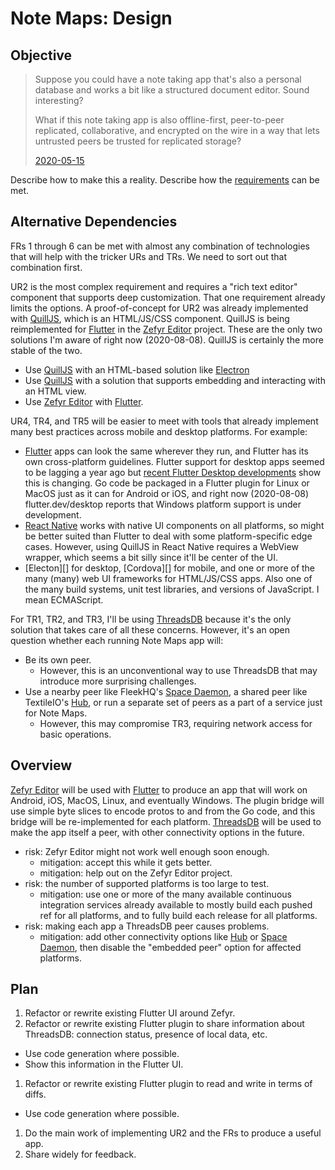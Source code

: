 # Note Maps: Design

## Objective

> Suppose you could have a note taking app that's also a personal database and
> works a bit like a structured document editor. Sound interesting?
>
> What if this note taking app is also offline-first, peer-to-peer replicated,
> collaborative, and encrypted on the wire in a way that lets untrusted peers
> be trusted for replicated storage?
>
> [2020-05-15](https://twitter.com/joshuatacoma/status/1261254734327025669)

Describe how to make this a reality.  Describe how the [requirements][] can be
met.

[requirements]: requirements.md

## Alternative Dependencies

FRs 1 through 6 can be met with almost any combination of technologies that
will help with the tricker URs and TRs. We need to sort out that combination
first.

UR2 is the most complex requirement and requires a "rich text editor" component
that supports deep customization.  That one requirement already limits the
options.  A proof-of-concept for UR2 was already implemented with [QuillJS][],
which is an HTML/JS/CSS component.  QuillJS is being reimplemented for
[Flutter][] in the [Zefyr Editor][] project.  These are the only two solutions
I'm aware of right now (2020-08-08).  QuillJS is certainly the more stable
of the two.

* Use [QuillJS][] with an HTML-based solution like [Electron][]
* Use [QuillJS][] with a solution that supports embedding and interacting with
  an HTML view.
* Use [Zefyr Editor][] with [Flutter][].

UR4, TR4, and TR5 will be easier to meet with tools that already implement many
best practices across mobile and desktop platforms. For example:

* [Flutter][] apps can look the same wherever they run, and Flutter has its own
  cross-platform guidelines. Flutter support for desktop apps seemed to be
  lagging a year ago but [recent Flutter Desktop developments][] show this is
  changing. Go code be packaged in a Flutter plugin for Linux or MacOS just as
  it can for Android or iOS, and right now (2020-08-08) flutter.dev/desktop
  reports that Windows platform support is under development.
* [React Native][] works with native UI components on all platforms, so might
  be better suited than Flutter to deal with some platform-specific edge cases.
  However, using QuillJS in React Native requires a WebView wrapper, which
  seems a bit silly since it'll be center of the UI.
* [Electon][] for desktop, [Cordova][] for mobile, and one or more of the many
  (many) web UI frameworks for HTML/JS/CSS apps. Also one of the many build
  systems, unit test libraries, and versions of JavaScript. I mean ECMAScript.

For TR1, TR2, and TR3, I'll be using [ThreadsDB][] because it's the only
solution that takes care of all these concerns.  However, it's an open question
whether each running Note Maps app will:

* Be its own peer.
  * However, this is an unconventional way to use ThreadsDB that may introduce
    more surprising challenges.
* Use a nearby peer like FleekHQ's [Space Daemon][], a shared peer like
  TextileIO's [Hub][], or run a separate set of peers as a part of a service
  just for Note Maps.
  * However, this may compromise TR3, requiring network access for basic
    operations.

[Electron]: https://www.electronjs.org/
[Flutter]: https://flutter.dev/
[Hub]: https://docs.textile.io/hub/
[QuillJS]: https://quilljs.com/
[React Native]: https://reactnative.dev/
[Space Daemon]: https://docs.fleek.co/space-daemon/overview/
[ThreadsDB]: https://docs.textile.io/threads/
[Zefyr Editor]: https://zefyr-editor.gitbook.io/
[recent Flutter Desktop developments]: https://medium.com/flutter/flutter-and-desktop-3a0dd0f8353e

## Overview

[Zefyr Editor][] will be used with [Flutter][] to produce an app that will work
on Android, iOS, MacOS, Linux, and eventually Windows.  The plugin bridge will
use simple byte slices to encode protos to and from the Go code, and this
bridge will be re-implemented for each platform.  [ThreadsDB][] will be used to
make the app itself a peer, with other connectivity options in the future.

* risk: Zefyr Editor might not work well enough soon enough.
  * mitigation: accept this while it gets better.
  * mitigation: help out on the Zefyr Editor project.
* risk: the number of supported platforms is too large to test.
  * mitigation: use one or more of the many available continuous integration
    services already available to mostly build each pushed ref for all
    platforms, and to fully build each release for all platforms.
* risk: making each app a ThreadsDB peer causes problems.
  * mitigation: add other connectivity options like [Hub][] or
    [Space Daemon][], then disable the "embedded peer" option for affected
    platforms.

## Plan

1. Refactor or rewrite existing Flutter UI around Zefyr.
1. Refactor or rewrite existing Flutter plugin to share information about
   ThreadsDB: connection status, presence of local data, etc.
  * Use code generation where possible.
  * Show this information in the Flutter UI.
1. Refactor or rewrite existing Flutter plugin to read and write in terms of
   diffs.
  * Use code generation where possible.
1. Do the main work of implementing UR2 and the FRs to produce a useful app.
1. Share widely for feedback.
